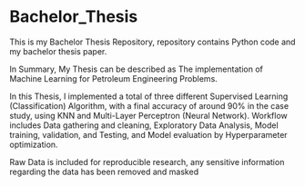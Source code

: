 # Bachelor_Thesis

This is my Bachelor Thesis Repository, repository contains Python code and my bachelor thesis paper.

In Summary, My Thesis can be described as The implementation of Machine Learning for Petroleum Engineering Problems.

In this Thesis, I implemented a total of three different Supervised Learning (Classification) Algorithm, with a final accuracy of around 90% in the case study, using KNN and Multi-Layer Perceptron (Neural Network). Workflow includes Data gathering and cleaning, Exploratory Data Analysis, Model training, validation, and Testing, and Model evaluation by Hyperparameter optimization. 

Raw Data is included for reproducible research, any sensitive information regarding the data has been removed and masked
